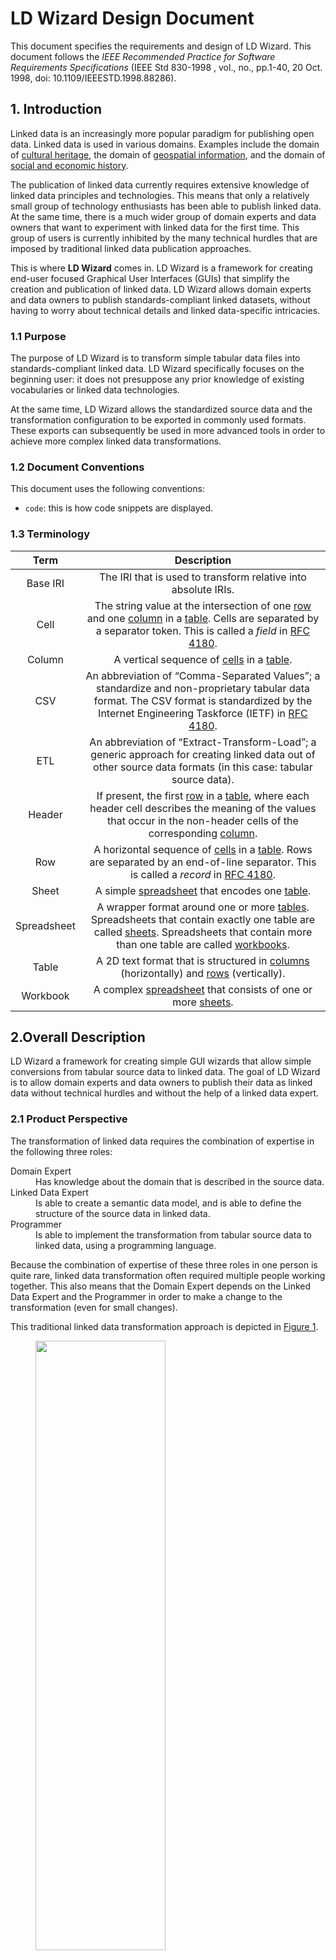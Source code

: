 # LD Wizard Design Document

This document specifies the requirements and design of LD Wizard.  This document follows the *IEEE Recommended Practice for Software Requirements Specifications* (IEEE Std 830-1998 , vol., no., pp.1-40, 20 Oct. 1998, doi: 10.1109/IEEESTD.1998.88286).

## 1. Introduction

Linked data is an increasingly more popular paradigm for publishing open data.  Linked data is used in various domains.  Examples include the domain of [cultural heritage](https://www.netwerkdigitaalerfgoed.nl/tag/linked-open-data/), the domain of [geospatial information](https://data.labs.kadaster.nl), and the domain of [social and economic history](https://stories.datalegend.net).

The publication of linked data currently requires extensive knowledge of linked data principles and technologies.  This means that only a relatively small group of technology enthusiasts has been able to publish linked data.  At the same time, there is a much wider group of domain experts and data owners that want to experiment with linked data for the first time.  This group of users is currently inhibited by the many technical hurdles that are imposed by traditional linked data publication approaches.

This is where **LD Wizard** comes in.  LD Wizard is a framework for creating end-user focused Graphical User Interfaces (GUIs) that simplify the creation and publication of linked data.  LD Wizard allows domain experts and data owners to publish standards-compliant linked datasets, without having to worry about technical details and linked data-specific intricacies.

### 1.1 Purpose

The purpose of LD Wizard is to transform simple tabular data files into standards-compliant linked data.  LD Wizard specifically focuses on the beginning user: it does not presuppose any prior knowledge of existing vocabularies or linked data technologies.

At the same time, LD Wizard allows the standardized source data and the transformation configuration to be exported in commonly used formats.  These exports can subsequently be used in more advanced tools in order to achieve more complex linked data transformations.

### 1.2 Document Conventions

This document uses the following conventions:
- `code`: this is how code snippets are displayed.

### 1.3 Terminology

|  Term   |                                                                                                  Description                                                                                                  |
| :-------------: | :-----------------------------------------------------------------------------------------------------------------------------------------------------------------------------------------------------------: |
|  Base IRI   |                                                                      The IRI that is used to transform relative into absolute IRIs.                                                                      |
|    Cell     | The string value at the intersection of one [row]() and one [column]() in a [table](). Cells are separated by a separator token. This is called a _field_ in [RFC 4180](https://tools.ietf.org/html/rfc4180). |
|   Column    |                                                                               A vertical sequence of [cells]() in a [table]().                                                                                |
|     CSV     | An abbreviation of “Comma-Separated Values”; a standardize and non-proprietary tabular data format.  The CSV format is standardized by the Internet Engineering Taskforce (IETF) in [RFC 4180](https://tools.ietf.org/html/rfc4180).                                   |
|     ETL     | An abbreviation of “Extract-Transform-Load”; a generic approach for creating linked data out of other source data formats (in this case: tabular source data).                                   |
|   Header    |                           If present, the first [row]() in a [table](), where each header cell describes the meaning of the values that occur in the non-header cells of the corresponding [column]().                            |
|     Row     |               A horizontal sequence of [cells]() in a [table](). Rows are separated by an end-of-line separator. This is called a _record_ in [RFC 4180](https://tools.ietf.org/html/rfc4180).                |
|    Sheet    |                                                                             A simple [spreadsheet]() that encodes one [table]().                                                                              |
| Spreadsheet |                                       A wrapper format around one or more [tables]().  Spreadsheets that contain exactly one table are called [sheets]().  Spreadsheets that contain more than one table are called [workbooks](). |
|    Table    |                                                         A 2D text format that is structured in [columns]() (horizontally) and [rows]() (vertically).                                                          |
|  Workbook  |                                                                      A complex [spreadsheet]() that consists of one or more [sheets]().                                                                       |

## 2.Overall Description

LD Wizard a framework for creating simple GUI wizards that allow simple conversions from tabular source data to linked data.  The goal of LD Wizard is to allow domain experts and data owners to publish their data as linked data without technical hurdles and without the help of a linked data expert.

### 2.1 Product Perspective

The transformation of linked data requires the combination of expertise in the following three roles:

<dl>
  <dt>Domain Expert<dt>
  <dd>Has knowledge about the domain that is described in the source data.</dd>
  <dt>Linked Data Expert</dt>
  <dd>Is able to create a semantic data model, and is able to define the structure of the source data in linked data.</dd>
  <dt>Programmer</dt>
  <dd>Is able to implement the transformation from tabular source data to linked data, using a programming language.</dd>
</dl>

Because the combination of expertise of these three roles in one person is quite rare, linked data transformation often required multiple people working together. This also means that the Domain Expert depends on the Linked Data Expert and the Programmer in order to make a change to the transformation (even for small changes).

This traditional linked data transformation approach is depicted in [Figure 1](#traditional-etl).

<figure id="traditional-etl">
  <img src="/docs/img/traditional-etl.svg" width="70%" height="50%">
  <figcaption>
    Figure 1 ― Schematic overview of a traditional linked data publication pipeline.
  </figcaption>
</figure>

Linked data tools generalize work normally performed by a Programmer, so that a Domain Expert and a Linked Data Expert are able to transform linked data without the involvement of a Programmer.  Examples of such approaches are COW and RML.

LD Wizard further separates the roles required for linked data transformation: it also generalizes work normally performed by a linked data Expert, so that a Domain Expert is able to transform linked data
herself.

The LD Wizard approach is depicted in [Figure 2](#ld-wizard-approach).  The horizontal bar represents the ‘happy flow’ of a general user.  This user is able to transform tabular source data into standards-compliant linked data without dependencies on a linked data Expert or Developer.

Developers are able to create new LD Wizard Applications, to support general users in specific domains or use cases.  Linked Data Experts are able to take the transformation that a Domain Expert has created, allowing them to extend it using more advanced transformation tools (i.e., outside LD Wizard).

<figure id="ld-wizard-approach">
  <img src="/docs/img/ld-wizard-approach.svg" width="70%" height="50%">
  <figcaption>
    Figure 2 ― Schematic overview of the LD Wizard approach.  The grey horizontal bar represents the 'happy flow' of a general user.
  </figcaption>
</figure>

As can be seen in [Figure 2](#2), LD Wizard still brings together expertise from the same three roles as in [Figure 1](#1).  However, LD Wizard changes the dependencies between these three roles, removing the serial reliance of the Linked Data Expert on a Developer (as so other existing tools do), ánd  the serial reliance of the Domain Expert on a Linked Data Expert (which no other tools does yet).  In the LD Wizard setting, the three roles can be described as follows:

<dl>
  <dt>Domain Expert</dt>
  <dd>Uses an LD Wizard Application in a specific domain.</dd>
  <dt>Linked Data Expert</dt>
  <dd>Uses an LD Wizard Application to create an initial transformation.</dd>
  <dt>Developer</dt>
  <dd>Creates an LD Wizard Application by implementing the generic LD Wizard Interface.  The Application is tuned to a specific domain or use case.</dd>
</dl>

### 2.2 Product Functions

As was seen in the previous section, we can distinguish between the generic **LD Wizard Interface** and various **LD Wizard Applications**.  Each LD Wizard Application is an implementation of the one LD Wizard Interface.  LD Wizard Applications are optimized for a specific domain or use case.

#### 2.2.1 LD Wizard Interface

The LD Wizard Interface is the generic specification of functionalities that must be implemented.  The LD Wizard Interface is generic, and as such is not yet optimized for one particular domain or for one particular use case.

An implementation of the LD Wizard Interface results in a specific LD Wizard Application.  The latter is intended to be specifically optimized for a particular domain and/or for a particular use case.  A developer who satisfies the assumptions specified in [Section 2.5.2](#252-user-assumptions) must be able to create an LD Wizard Application.

#### 2.2.2 LD Wizard Applications

The following LD Wizard Applications are part of this repository.  They serve as concrete examples of how the generic LD Wizard Interface can be made concrete:

<dl>
  <dt>Hello World Wizard</dt>
  <dd>A minimal configuration that implements the LD Wizard Interface.  This wizard is fully functional, but does not serve a particular domain.  It is intended to be used by developers who want to configure their own wizard, since it shows how interfaces can be implemented in practice.  The Hello World Wizard is also an ideal basis for a new, domain-specific configuration.</dd>
  <dt>NDE Wizard</dt>
  <dd>A configuration that implements the LD Wizard Interface for the cultural heritage domain.  This wizard is fully functional and serves a particular domain.  It is intended to be used by domain experts from the cultural heritage domain who want to transform their tabular source data into standards-compliant linked data.</dd>
</dl>

### 2.3 Operating Environment

LD Wizard Applications will operate inside all of the major browsers and will be designed to work as a client-side application.  As such, the application should work independently of the operating system.

Since LD Wizard will be built with modern web technologies, only recent versions of web browsers will be actively supported.  It is easy to update the current generation of web browsers to their latest version.  (In fact, it is difficult to _not_ update modern web browsers to their latest version, since this often occurs automatically.)

Overview of the operating environment:

- Operating System: any
- Web browser: recent versions of Chrome, Edge, Firefox and Safari.
- Technology: CSS, HTML, JavaScript and TypeScript.

### 2.4 Assumptions and Dependencies

This section specifies the assumptions that we make regarding LD Wizard components and LD Wizard users.  These assumptions set forth the constraints within which the LD Wizard is able to optimally operate.

#### 2.4.1 Source data assumptions

We make the following assumptions regarding the source data:

- The tabular source data file must be CSV or must be exported to CSV.
- The tabular source data file must have a row header.
- The non-header rows in the tabular source data are assumed to represent things of the same type.  For example, it is not possible for some rows in the tabular source file to describe locations and for some other rows in the same tabular source file to describe persons.
- Every row of the tabular source data is assumed to represent exactly one thing.  For example, it is not possible for one row to describe two persons, or two locations.  (It is also not possible for one row to describe both a person ánd a location, see the previous point.)
- Linked data that is created in LD Wizard and subsequently uploaded through the upload feature to a publication platform, is assumed to have an open license.
- Linked data that is created in LD Wizard and is exported locally (as opposed to uploaded remotely) can have any type of license, including a closed license.
- The tabular source data is assumed to have at most 30 columns.
- The tabular source data is assumed to have at most 1,048,576 rows.

#### 2.4.2 User assumptions

We make the following assumptions regarding the three user groups.

Assumptions for general users:

- General users are assumed to be able to export their tabular source data to CSV prior to loading it in an LD Wizard Application.

Assumptions for developers:

- Must have a general knowledge of JavaScript (required) and TypeScript (optional, but advised).
- May need some knowledge of linked data (TBD).

#### 2.4.3 Publication platform assumptions

Assumptions for publication platforms:

- The publication platform must be able to process RDF data in the [TriG]() serialization format.

## 3. External Interface Requirements

This section specifies how LD Wizard communicates with external components.

### 3.1 User Interfaces

While LD Wizard developers are able to customize the appearance of their LD Wizard Applications, the LD Wizard Interface does specify some generic properties of the LD Wizard user interface.  This is done for the following reasons:

1. It ensures that all LD Wizard Applications look and work similar from the perspective of the general user.  Specifically, a user who has interacted with one LD Wizard Application should feel comfortable to use another LD Wizard Application, because the generic appearance and interaction pattern are the same.

2. It simplifies the job of the developer.  She can focus on customizing the domain-specific parts while reusing the generic parts.

The generic interface is shown in [Figure 3](#GenericUserInterface).  The inner rectangle is where specific interfaces for specific interaction steps are located.  The goal of the generic interface is twofold:

1. Solidify the branding of LD Wizard (bottom-right corner) and allow custom branding on a per-application basis (top-left corner).

2. Provide the overall interaction flow between the various interaction steps.

The benefit of a generic interface is that it provides continuity for generic users, when they move between the various interaction steps.  Links to documentation and the LD Wizard project are also included in the branding component that is positioned in the bottom-right corner.

<figure id="GenericUserInterface">
  <img src="/docs/img/GeneralUserInterface.svg" width="70%" height="50%">
  <figcaption>
    Figure 3 ― Schematic overview of the generic LD Wizard user interface.
  </figcaption>
</figure>

For the implementation of the interface, LD Wizard will make use of the following commonly used and well-maintained web libraries:

- [Font Awesome](https://fontawesome.com)
- [Material-UI](https://material-ui.com)
- [React](https://reactjs.org).
- [Recoil](https://recoiljs.org)

The following interaction steps are located within the inner rectangle:

1. Import
2. Configuration
3. Export
4. Publish

### 3.2 Communications Interface

Three types of communication are expected between the LD Wizard and other applications.

- Communications between the LD Wizard and the local file system to retrieve the tabular data sources, for transformation.  The general user will activate the communications to the file system via the user interface.

- Communications between the LD Wizard and the local file system to store the linked data result file, the transformation script, and the original tabular source data file.  The end-user will activate the communications to the file system via the user interface.

- Communications between the LD Wizard and a external linked data publication platform, in order to store the linked data result, the transformation script, and the tabular source data.  Publication on such a platform typically requires authorization and authentication.  The LD Wizard Interface must be extendable to facilitate interaction with linked data publication platforms.  For the purpose of authorization and authentication, the general user must supply additional information.  Additional information consist of a user name and password combination, or it may consist of an API token that the general user has created for the intended linked data publication platform.

## 4. System Features

LD Wizard consists of four basic components as shown in [Figure 4](#FlowDiagramforLD Wizard):

<dl>
  <dt>Import component</dt>
  <dd>The component that is used to upload tabular source data.</dd>
  <dt>Configuration component</dt>
  <dd>The component that is used to specify the data transformation from the tabular source format to a standards-compliant linked data.</dd>
  <dt>Export component</dt>
  <dd>The component that allows the transformed linked data, the transformation script, and the tabular source data to be downloaded to the local file system.</dd>
  <dt>Publish component</dt>
  <dd>The component that allows the transformed linked data, the transformation script, and the tabular source data to be published in an online linked data environment.</dd>
</dl>

<figure id="FlowDiagramforLD Wizard">
  <img src="/docs/img/FlowDiagramforLDWizard.svg">
  <figcaption>
    Figure 4 ― Schematic overview of the overall LD Wizard process.  The process is subdivided into sub-processes that correspond to the four LD Wizard components.
  </figcaption>
</figure>

The following subsections specify the four LD Wizard components in more detail.

### 4.1 Import component

The import component ([Figure 5](#ImportComponent)) allows a general user to provide the initial information that is needed in order to start a data transformation.

<figure id="ImportComponent">
  <img src="/docs/img/ImportComponent.svg" width="70%" height="50%">
  <figcaption>
    Figure 5 ― Schematic overview of the LD Wizard import process.
  </figcaption>
</figure>

### 4.1.1 Description and Priority

The import component allows the initial information that is needed by an LD Wizard Application to be specified by a general user.  There are two kinds of initial information that a general user might provide:

1. Exactly one tabular source data file (high priority).

2. At most one transformation script file (low priority).

There are two ways in which this initial information can be provided by a user:

1. Import from a local file (high priority).

2. Import from a remote HTTPS URL (low priority).

#### 4.1.1.a Tabular source data formats

In order to keep things simple, tabular source data is expected to be available in a CSV format (see [Section 4.1.1.b](#411b-csv-formats)).  At the same time, there are many other formats for storing tabular source data.  Specifically, more advanced tabular formats like [Office Open XML Workbook](#https://en.wikipedia.org/wiki/Office_Open_XML) and [OpenDocument Spreadsheet](#https://en.wikipedia.org/wiki/OpenDocument_technical_specification) are popular in the wider user group that LD Wizard seeks to address.

Most spreadsheet applications have the ability to export to CSV.  Such conversions generally yield standard-compliant CSV.  Because CSV is a relatively simple format, not all aspects of the tabular source format are preserved, specifically:

- Workbooks with multiple sheets are not supported.  Only the first sheet is used.

- Complex visual layouts are not supported.  For example, nested columns are not supported.

- Complex visual markup is not preserved.  For example, colors and fonts are not preserved, neither are bold and italic text markup.

#### 4.1.1.b CSV formats

LD Wizard assumes that tabular source data is available in a CSV format.  Tabular source data that is not in a CSV format is discussed in [Section 4.1.1.a](#411a-tabular-source-data-formats).

The CSV format is standardized in [RFC 4180](https://tools.ietf.org/html/rfc4180) by the Internet Engineering Taskforce (IETF).  The most commonly used applications for editing tabular data (e.g., [Microsoft Excel](https://en.wikipedia.org/wiki/Microsoft_Excel), [LibreOffice Calc](https://en.wikipedia.org/wiki/LibreOffice_Calc)) are able to export tabular data to this standardized CSV format.

At the same time, some hand-crafted CSV files may deviate from the standard in the following ways:

<dl>
  <dt>Cell separator</dt>
  <dd>The CSV file may use a different token than comma (<code>,</code>) for separating the cells.   For example, the semi-colon (<code>;</code>) is popular when cells commonly contains comma's and cell values are not delimited by double quotes (<code>"</code>).  In some locates the comma is used as the decimal separator, e.g., the Dutch locale.</dd>
  <dt>Cell quoting</dt>
  <dd>Double quotes (<code>"</code>) are used to surround cell values that contain the separator token (<code>,</code> or <code>;</code>).  Double quotes that appear inside a cell value are escaped with the double quote prefix (i.e., <code>"a""b"</code> denotes a cell value of three characters).
  <dt>Row ending</dt>
  <dd>The end of a row is denoted by an end of line characters.  <a href="https://tools.ietf.org/html/rfc4180" target="_blank">RFC 4180</a> specifies <code>CRLF</code> for this, but some files use <code>CR</code> or <code>LF</code> instead.<!--_-->
  <dt>Character encoding</dt>
  <dd>While many character encodings exist and are in use, UTF-8 (which includes ASCII) is by far the most common one.  Automatic character encoding detection is relatively difficult and error-prone, so LD Wizard assumes that the CSV source data file uses UTF-8 encoding.</dd>
</dl>

The LD Wizard import component supports *all* CSV files that follow the [RFC 4180](https://tools.ietf.org/html/rfc4180) standard, and *some* CSV files that deviate from the standard.  Support for standard CSV files is guaranteed, while support for non-standard CSV files is best effort.

#### 4.1.1.c CSV header

LD Wizard assumes that the first row of the CSV source data file encodes the header row.  The header row is assumed to define what each column is about.

#### 4.1.1.d CSV file size & dimensions

LD Wizard places limits on the size and dimensions of the CSV source data that are supported.

Firstly, the maximum (byte)size of the CSV source data file is determined by the following two factors:

- The maximum file size supported by modern web browsers

- The performance of the conversion script

To stay well within these limits, LD Wizard supports CSV source files of at most 50 MB (uncompressed) in size.

Secondly, LD Wizard sets a limit to the number of rows and columns that it supports:

- The maximum number of columns is 30.

- The maximum number of rows is 1,048,576.

### 4.1.2 Stimulus/Response Sequences

This section specifies the sequence of user actions that results in a transformation to linked data.  Earlier steps in this sequence block later steps to maintain an orderly flow.

1. *The user imports a correct CSV file.*
   The continue/transform button will be enabled and the tabular source file will be stored in the web browser memory.

2. *The user imports a CSV file that is too large.*
   The user receives an error stating that the file exceeds the maximum supported file size.

3. *The user imports a CSV file from a remote HTTPS URL, but the resource denoted by that URL is not available*
   The user receives an error stating that the remote file could not be retrieved.

4. *The user imports a syntactically incorrect CSV file*
   The user receives an error message stating that the file is incorrect.  The error message includes an overview of the part of the source data file that caused the error.

5. *The user imports more than one CSV file.*
   The user receives an error message stating that only one tabular source file can be imported.

6. *The user imports a correct conversion script.*
   The script is handled accordingly.  The user will see a transform instead of a continue button.

7. *The user imports an incorrect script.*
   The user receives an error message stating that the script is incorrect.

### 4.1.3 Functional Requirements

Core requirements:

- The ability to import exactly one data source file.

- The ability to import at most one transformation script.

- The ability to import from a local file.

- The ability to import from a publicly accessible online location (URL).

Additional requirements:

- Specify a soft limit for the file size:

  - There may be a limit to the file size that can be held in browser memory.

  - There may be a limit to the file size that can be submitted within one HTTP request without receiving a timeout signal from the server.

- Automatically recognize the file format:

  - Not at all: the function signature determines how the file will be processed.

  - Based on file name: `.csv` for data imports.

  - Based on a (partial) parse of the file.

Limiting scope:

- Importing from non-SSL URLs (i.e., HTTP rather than HTTPS) is not supported.

- Importing from SSL URLs on servers that do not emit the correct headers (e.g., CORS) is not supported.

- It is not possible to import multiple source files.

- Only CSV source data is supported.

- Compressed files are not supported.

### 4.2 LD Wizard configuration component

This section specifies the LD Wizard configuration component and its interfaces.  This component presents the Graphical User Interface (GUI) that the general user will interact with after they have successfully uploaded a tabular source file.

<figure id="GUIComponent">
  <img src="/docs/img/GUIComponent.svg" width="70%" height="50%">
  <figcaption>
    Figure 6 ― Schematic overview of the LD Wizard GUI component.
  </figcaption>
</figure>

### 4.2.1 Description and Priority

The configuration is composed of a number of smaller sub-components that together compose the full transformation configuration.  We can distinguish between the different types of transformation sub-components, based on their transformation scope:

<dl>
  <dt>Table scope</dt>
  <dd>Transformations that modify (aspects of) the entire table.  For example, setting the base IRI impacts all rows, columns, and possibly cells.</dd>
  <dt>Column scope</dt>
  <dd>Transformations that modify the property that corresponds to a column, and transformations that modify every cell within the same column.</dd>
  <dt>Row scope</dt>
  <dd>Transformations that modify the subject term that corresponds to a row.</dd>
  <dt>Cell scope</dt>
  <dd>Transformation that modify individual cell values.</dd>
</dl>

Notice that configuration sub-component types become increasingly more complex to configure by a general user, as they progress from table to cell scope.  For example, there is only one input table and there are at most 30 columns, but there can be over one million rows and there can be millions of cells.  Because LD Wizard focuses on simplicity, it mainly focuses on configuration sub-components of table and column scope (high priority).  Configuration sub-components of row and cell scope have low priority.

#### 4.2.1.a Setting a base IRI

A table scope configuration that determines the string prefix for all RDF subject terms and non-mapped RDF predicate terms.

The base IRI must be a valid absolute IRI.

The developer is able to configure a default base IRI.  This IRI will be used if the general user does not specify one.

#### 4.2.1.b Setting a vocabulary prefix

General configuration setting the prefixes for the document. The prefixes can be used to generate IRI's from data points in the CSV.

The vocabulary prefix must be a valid absolute IRI.

The developer is able to configure a default vocabulary prefix.  This vocabulary prefix will be used if the user does not specify one.

#### 4.2.1.c Setting a key column

A table scope configuration that determines the column whose cell values will be used to compose RDF subject terms.

RDF subject terms are composed by concatenating the base IRI with a normalized version of the value in the key column cell.  Normalization is needed to ensure that all subject terms are valid IRIs.

If the values that appear in the key column are not unique, a dialog with the following options is presented to the user:

<dl>
  <dt>Modify</dt>
  <dd>The subject IRIs are suffixed with `-1`, `-2`, etc. to force them to be unique.
  <!--dt>Continue</dt>
  <dd>The subject IRIs are not modified.  Information in two or more rows will be merged into one RDF record.</dd-->
  <dt>Cancel</dt>
  <dd>Undoes the selection of the key column.  The user must choose a different key column or must use the default option (i.e., the respective row numbers).</dd>
</dl>

If the user does not specify a key column, the row number will be used.  The first row receives row number 1.  Row numbers are guaranteed to be unique.

#### 4.2.1.d Setting a class

A table scope configuration that determines the class that every RDF subject term will be an instance of.

The developer is able to pre-configure this component to provide class suggestions from a specific vocabulary or domain.

If the user does not specify a class, then `rdfs:Resource` will be used.

#### 4.2.1.e Setting a predicate term

A column scope configuration that allows one RDF predicate term to be selected for each column.

The developer is able to pre-configure this component to provide predicate suggestions from a specific vocabulary or domain.

Ideally, the header label of each column can be used to provide an initial suggestion for the general user.

If a column was chosen as the key column (Section [TODO](#todo)), then this column cannot be configured in this configuration.

If the general user does not specify a predicate for a column, a new IRI will be composed out of the base IRI followed by a normalized version of the header label.  Normalization is needed to ensure that all predicate terms are valid IRIs.

The user is able to skip columns on a per-column basis (e.g., a skip option could be part of the predicate selection element).

If the predicate IRIs are not unique, a dialog with the following options is presented to the user:

<dl>
  <dt>Modify</dt>
  <dd>The predicate IRIs are suffixed with <code>-1</code>, <code>-2</code>, etc. to force them to be unique.
  <dt>Continue</dt>
  <dd>The predicate IRIs are not modified.  Values from two or more rows will be exported for the same subject/predicate combination.</dd>
</dl>

#### 4.2.1.f Setting a datatype IRI

A column scope configuration that allows one datatype IRI to be specified for each column.  The selected datatype IRI will be used for each cell value in that column.

Values that appear in the selected column are assumed to be valid lexical expressions in the configured datatype IRI.  See the [XML Schema Datatypes](https://www.w3.org/TR/xmlschema11-2) standard for more information.

The developer is able to pre-configure this component to provide datatype IRI suggestions from a specific vocabulary or domain.

If the user does not specify a datatype IRI or language tag, the datatype IRI `xsd:string` is used as a default.

#### 4.2.1.g Setting a language tag

A column scope configuration that allows one language tag to be specified for each.  The selected language tag will be used for each cell value in that column.

Values that appear in the selected column are assumed to be valid lexical expressions for datatype IRI `rdf:langString`.  See the [RDF 1.1 Concepts and Abstract Syntax](https://www.w3.org/TR/2014/REC-rdf11-concepts-20140225) standard for more information.

If the user does not specify a datatype IRI or language tag, the datatype IRI `xsd:string` is used as a default.

#### 4.2.1.h Creating IRIs for cells

TBD

#### 4.2.1.i Skip empty cells

A table scope configuration that allows empty cells to be excluded from the RDF export.

#### 4.2.1.j Cleaning values in a column

A column scope configuration that allows values in individual cells to be modified.

The user is able to create a function or template which the conversion script can use to format/clean a column following a certain description.<!--  Here we need to be more specific -->

### 4.2.2 Stimulus/Response Sequences

- This section should block next sections if the ETL-conversion script is not finished.

#### 4.2.2.a Setting a base IRI

- *The user sets an correct baseIRI*
  The baseIRI is stored in the ETL-configuration and will be applied to all selected columns

- *The user sets an incorrect baseIRI*
  The baseIRI is validated and an error is returned to the user to set a correct baseIRI.

#### 4.2.2.b Setting a vocabulary prefix

- *The user sets an correct prefix*
  The prefix is stored in the ETL-configuration and will be applied to all selected columns.

- *The user sets an incorrect prefix*
  The prefix is validated and an error is returned to the user to set a correct prefix.

#### 4.2.2.c Setting a key column

- *The user selects a valid key column.*
  The key column becomes part of the configuration.

- *The user does not set an key column.*
  Subject terms will be generated based on the row number and base IRI.

- *The user removes the key column selection.*
  The key column is not longer configured.  Subject terms will be generated based on the row number and base IRI.

- *The user selects a different column as the key column.*
  The user is shown a warning that the subject column will be changed to the new column.

- *The user sets a different column as a key/subject column.*
  The old subject column is removed from the ETL-configuration and the new column is added as subject column to the ETL-configuration.

#### 4.2.2.d Setting a class

- *The user sets an allowed subject type.*
  The subject type is stored in the ETL-configuration.

- *The user removes the subject type.*
  The user is shown a warning that it should set a subject type. The subject type is removed from the ETL-configuration.

- *The user removes the class/type column selection.*
  The subject type is removed from the ETL-configuration.

#### 4.2.2.e Setting a predicate

- *The user sets a predicate IRI for a column.*
  The predicate IRI is stored in the configuration.

- *The user does not set a predicate for a column.*
  A predicate IRI is constructed, based on the vocabulary prefix and the normalized header label, and added to the configuration.

- *The user sets the 'Skip column' option.*
  The column will not be mapped to a predicate term and will not appear in the RDF export.

- *The user removes a previously set predicate.*
  The previous predicate IRI is removed from the configuration and a predicate IRI is constructed, based on the vocabulary prefix and the normalized header label, and added to the configuration.

#### 4.2.2.f Setting a datatype IRI

- *The user sets a datatype for a column.*
  The datatype IRI is stored in the configuration.

- *The user does not set a datatype IRI for a column.*
  The datatype `xsd:string` is used in the configuration.

- *The user removes a previously set datatype IRI for a column .*
  The datatype IRI `xsd:string` is used in the configuration.

#### 4.2.2.g Setting a language tag

TBD

#### 4.2.2.h Cleaning cell values

- *The user sets a cleaning function for a column.*
  The cleaning function is stored in the configuration.

- *The user does not set a cleaning function for a column.*
  do nothing.

- *The user removes the cleaning function for a column .*
  The cleaning function is removed from the configuration.

### 4.2.3 Functional Requirements

Core requirements:

- The ability to set a base IRI.
- The ability to set one or more vocabularies to search in.
- The ability to select a key column.
- The ability to set an class for a subject.
- The ability to set a predicate for each column. (M)
- The ability to clean the values in a column for each column.
- The ability to set a datatype for the values in a column for each column. (M)

Additional requirements:

- For all of the mandatory core requirements a basic solution is required, thus are required to have default behavior.
  - Use the URL of the instance, account, and datasetName (The ability to set a baseIRI).
  - Use the row number to create the IRI (The ability to select a subject).
  - Use the column header names to to create the predicate terms (The ability to set a predicate for each column).
  - Set `xsd:string` as datatype for all object terms(The ability to set a datatype for the values in a column for each column).

Limiting scope:

- All core requirements, that are (M)andatory are at a minimum required to have a working LD Wizard.

```
set-baseIRI(baseIRI)
set-Prefix(IRI)
import-vocabulary(URL)
set-subjectColumn(Column)
set-class(IRI)
set-predicate(column,IRI)
set-cleaningOperation(function|template)
set-datatype(datatype)
convert()
```

### 4.3 Export component

The export component of the LD Wizard. This component describes all the export features.

<figure id="exportComponent">
  <img src="/docs/img/exportComponent.svg" width="70%" height="50%">
  <figcaption>
    Figure 7 ― LD Wizard Export component.
  </figcaption>
</figure>

### 4.3.1 Description and Priority

#### Export transformation output

The transformed CSV data is made available for download in TriG. The LD Wizard will export TriG as this format is better readable when opened. First time users will likely open their transformed files and harder to read formats such as N-Quads and N-Triples will harder to understand. TriG is able to include the graph component, so TriG is able to return complete RDF. Initially we will not allow the graph component to be set in LD Wizard, as this is normally thought of as an expert feature.

#### Export transformation script

Due to the limitations of the LD Wizard as a client-side application, the ETL script inside the browser is limited to a max set of rows and columns. To use the transformation script outside of the LD Wizard an export component will be made available.
The export component allows the results of an LD Wizard transformation to be stored in simple text files. The text files are formatted in such a way that they allow direct reuse in more advanced linked data transformation tools.

- To use the script the user designed in the LD Wizard outside of the LD Wizard.
- To improve/change and understand the transformation steps of the LD Wizard.
- To import to the ETL-script for a different CSV in the LD Wizard.

The LD Wizard will be able to export the transformation script into different languages. The LD Wizard will make it possible to export the ETL-script into ([RATT (RDF All The Things)](https://www.npmjs.com/package/@triply/ratt), [RMLeditor](https://rml.io/tools/rmleditor/) or [CoW](https://github.com/clariah/cow/wiki)) language. The default exportation language will be [RATT (RDF All The Things)](https://www.npmjs.com/package/@triply/ratt)

**Priority: High**

### 4.3.2 Stimulus/Response Sequences

- *The user selects an export transformation script language.*
  The user the transformation script can now be exported in the selected language.

- *The user sends a request to the export transformation script.*
  The user will receive a window to specify the location to where the transformation script is stored. The transformation script is stored in the selected language (default [RATT](https://www.npmjs.com/package/@triply/ratt)).

- *The user sends a request to the export transformation output.*
  The user will receive a window to specify the location to where the transformation output is stored.

- *The user sends a request to the export source file.*
  The user will receive a window to specify the location to where the source file is stored.

### 4.3.3 Functional Requirements

Core requirements:

- The ability to set the transformation script language.
- The ability to export the source file.
- The ability to export the transformation output.
- The ability to export the transformation script.

Additional requirements:

- Potential export formats for scripts:
  - [CoW](https://github.com/clariah/cow/wiki).
  - [RMLeditor](https://rml.io/tools/rmleditor/)
  - RATT (RDF All The Things)

```
set-transformationOutput(language)
export-sourceFile(location)
export-transformationScript(location)
export-transformationOutput(location)
```

### 4.4 Upload/publish component

The LD Wizard Upload/publish component and interfaces. This publish component is the final component of the LD Wizard and is bridge between the LD Wizard and specialized Linked data tools.

<figure id="PublishComponent">
  <img src="/docs/img/PublishComponent.svg" width="70%" height="50%">
  <figcaption>
    Figure 8 ― LD Wizard publish component.
  </figcaption>
</figure>

### 4.4.1 Description and Priority

The publish component allows the end-user to publish their finalized linked data as domain-experts without having to worry about linked data-specific problems. The LD Wizard is agnostic to the tooling that reads the transformed data into their platform. he LD Wizard publish component will be able to publish the transformed linked data, the transformation script, and the source data to a platform of the users choice.

- The end-user needs specify the authorization configuration, such that the datafiles can be stored on the dataplatform.
- The end-user needs to specify the storage location, where to the datafiles will be stored.
- The end-user can upload their datafiles to the configured data platforms.

**Priority: Medium**

### 4.4.2 Stimulus/Response Sequences

- *The user selects an export transformation script language to publish the transformation script.*
  The user the transformation script can now be exported in the selected language.

- *The user configures the authorization configuration.*
  The LD Wizard now has the authorization protocols to publish the data files to the data-platform.

- *The user configures the publication location of the datafiles.*
  The LD Wizard now has the location where to publish the data files to the data-platform.

- *The user sends a request to the publish the transformation script on a data platform.*
  The LD Wizard will publish the transformation script on the data-platform the user configured. The transformation script is stored in the selected language (default [RATT](https://www.npmjs.com/package/@triply/ratt)).

- *The user sends a request to the publish the transformation output on a data platform.*
  The LD Wizard will publish the transformation output on the data-platform the user configured.

- *The user sends a request to the publish the source file on a data platform.*
  The LD Wizard will publish the source file on the data-platform the user configured.

- *The user misconfigured the authorization configuration, and tries to send a request to upload a file to a dataplatform.*
  The user will get an error message explaining why the user is not allowed to publish the data file.

### 4.4.3 Functional Requirements

Core requirements:

- The ability to set the transformation script language.
- The ability to set authorization configuration to contact the external triple store.
- The ability to set publication location to store the files on the triple store.
- The ability to publish the source file.
- The ability to publish the transformation output.
- The ability to publish the transformation script.

Additional requirements:

- Potential publish formats for scripts:
  - [CoW](https://github.com/clariah/cow/wiki).
  - [RMLeditor](https://rml.io/tools/rmleditor/)
  - RATT (RDF All The Things)

```
set-authorization(config)
set-publishLocation(config)
set-transformationOutput(language)
publish-sourceFile(location)
publish-transformationScript(location)
publish-transformationOutput(location)
```

### 4.5 ETL conversion script

The LD Wizard will use the predefined ETL-script RATT to perform the transformation step. [RATT (RDF All The Things)](https://www.npmjs.com/package/@triply/ratt) is picked as the tool can be used in a client-based setting to transform CSV into RDF. [RATT](https://www.npmjs.com/package/@triply/ratt) also gives the LD Wizard an expressive and expandable toolkit to create complex transformation procedures if necessary.

### 4.5.1 Description and Priority

The LD Wizard will make a few assumptions about the CSV format.

- We assume that there is only one subject in the script/CSV/template
- We assume that the description about the subject in the script is handled as high as possible in the template.

The conversion from RATT to RML and from RML to RATT, as also from RATT to COW and from COW to RATT should be deterministic. Thus when you download a RML script for example and then reupload the RML script is should create the exact same RATT script from the RML script, as from which the RML script was created.

For a particular csv: [csv](/docs/conversionScripts/example-1.csv)</br>
We expect that the following conversionscripts result in the same linked data.</br>
For [RATT](https://www.npmjs.com/package/@triply/ratt) we created the [conversion script](/docs/conversionScripts/example-1-RATT.ts) to convert the tabular data source to linked data.</br>
For [CoW](https://github.com/clariah/cow/wiki): we created the [conversion script](/docs/conversionScripts/example-1.csv-metadata.json) to convert the tabular data source to linked data.</br>
For [RMLeditor](https://rml.io/tools/rmleditor/): we created the [conversion script](/docs/conversionScripts/example-1-RML.ttl) to convert the tabular data source to linked data.</br>

**Priority: Medium**

### 4.5.2 Stimulus/Response Sequences

- *The user uploads a correct RATT script.*
  The script gets loaded into the LD Wizard.

- *The user uploads a correct RML script.*
  The script gets converted to a correctly working RATT script and loaded into the LD Wizard.

- *The user uploads a correct COW script.*
  The script gets converted to a correctly working RATT script and loaded into the LD Wizard.

- *The user uploads an incorrect RATT script.*
  The user gets an error, that the script is incorrect.

- *The user uploads an incorrect RML script.*
  The LD Wizard tries to convert the script. But the user gets a warning, stating that the script is incorrect.

- *The user uploads an incorrect COW script.*
  The LD Wizard tries to convert the script. But the user gets a warning, stating that the script is incorrect.

### 4.5.3 Functional Requirements

Core requirements:

- The ability to transform a RATT script into a RML script.
- The ability to transform a RATT script into a COW script.
- The ability to transform a RML script into a RATT script.
- The ability to transform a COW script into a RATT script.

Additional requirements:

Limiting scope:

- The transformation will transform the RATT script to a single script file in a different language.
- The transformation to a working RATT script is only guaranteed if other script file was also generated by LD Wizard.
- It is not possible to tranform multiple script files.
- Only `.cow`, `.rml`, `.ts` source scripts are supported.
- File decompression is not supported.

The following paragraphs explain how the common configuration components are translated the three different transformation languages. The first piece of code is the transformation and expected result.
The three parts below are how the three transformation languages handle the transformations. Based on the following tabular data we will transform the data into a small rdf file.

| id          | Male       |
| :--------:  | :--------: |
| 0           | 0          |

##### Expected Linked data

```ttl
@prefix rdf: <http://www.w3.org/1999/02/22-rdf-syntax-ns#>
<http://example.org/character/0> rdf:type <http://schema.org/Person> .
<http://example.org/character/0> <http://schema.org/gender> "sex-F" .
```


#### Cleaning value in a column

Conversion of a value to cleaned/standardized field. In this example the transformation goal is to transform the not understandable values in the column `Male` to an explicit representation.

expected result:
```
"sex-F"
```

###### RATT
The conversion of the RATT script uses a function that describes the `IF` statement and maps the values to an explicit stringValue.

```ts
app.use(
  middleware.cleanColumn("male", male => {
    if (male === "0") { return "sex-F"; } else { return "sex-M"; }
  })
);
```

###### CoW

The CoW implementation uses an template which maps the value of the column to the new cleaned value.

```json
{
 "@id": "https://iisg.amsterdam/example-2.csv/column/male",
 "name": "male",
 "valueUrl": "{% if male == '0' %}sex-F{% else %}sex-M{% endif %}"
},
```

###### RML

The RML implementation uses an template which maps the value of the column to the new cleaned value.

```ttl
:TriplesMap rr:predicateObjectMap [
  rr:objectMap [
    rr:template "{% if male == '0' %}sex-F{% else %}sex-M{% endif %}"
  ]
].
```

#### Creating subject column

The user sets a column to be the subject of that row. The value in this row is converted to an IRI, and acts as the subject of that row. expected result:

```ttl
<http://example.org/character/0>
```

###### RATT

RATT will use an agnostic approach and converts the ID to an IRI. In the configuration object the columnName is stored as subject identifier.

```ts
app.use(middleware.convertToNamedNode("id", "http://example.org/character/"));
```

###### CoW

 By default, the things described by each row don't have identifiers associated with them, in the csvw. To add the identifier per row, CoW can add an template to the "aboutUrl" to create an subject per row.

```json
{
  "aboutUrl": "http://example.org/character/{id}"
}
```

###### RML

RML uses an subjectMap to create the subject from csv, it is expected that each RML file has exactly one subjectMap. Else the RML structure would not be valid. The rr:subjectMap can also be structured with a template.

```ttl
:TriplesMap rr:subjectMap [
  rr:template "http://example.org/character/{id}"
].
```

#### Setting a class/type for the subject column

The user can set a class for the subject column. This will be the `rdf:type` relation between the instance of the row and a concept or class. In the example dataset it will look like:

```ttl
<http://example.org/character/0> rdf:type <http://schema.org/Person>
```

###### RATT

The addition of a class to RATT happens with the middleware.addQuad. This middleware connects the column where the subject in resides, and links it to the class.

```ts
app.use(
  middleware.addQuad("id", prefixes.rdf("type"), prefixes.schema("Person"))
);
```

###### CoW

To add a type relation with RML, a column is selected or a virtual column is created which describes the link between the subject with `valueUrl` "template", but the template points to a constant `schema:Person`.


```json
{
  "@id": "https://iisg.amsterdam/example-1.csv/column/id",
  "name": "id",
  "propertyUrl": "http://www.w3.org/1999/02/22-rdf-syntax-ns#type",
  "valueUrl": "http://schema.org/Person"
}
```

###### RML

To add a type relation with RML, a predicateObjectMap is created which describes the link from the subject with `rr:constant` to a `schema:Person`.

```ttl
:TriplesMap rr:predicateObjectMap [
  rr:predicate rdf:type;
  rr:objectMap [
   rr:constant schema:Person
 ]
].
```

<!-- #### Setting a datatype for a column

Not only a predicate can be set, but also the datatype could be configured in the configurer. This is reflected in the ETL-scripts. The ETL-scripts can add the datatype to the following string:

```ttl
"sex-F"^^xsd:string
```

###### RATT

A function is called for each column, adding the datatype of the column values.

```ts
app.use(middleware.setDatatype("male", "xsd:string"));
```

###### CoW

A field can be added to each column, describing the datatype of the column values.

```json
{
  "@id": "https://LDWizard.com/example-1.csv/column/male",
  "name": "male",
  "datatype": "xsd:string"
},
```

###### RML

A field can be added to each column, describing the datatype of the column values.

```ttl
:TriplesMap rr:predicateObjectMap [
  rr:objectMap [
    rml:reference "male"
    rr:datatype xsd:string
  ]
].
``` -->


#### Setting a predicate for a column

The user can set a predicate for a columns of the tabular datasource. The predicate is an IRI and can either be found results either in a prefixed IRI or a expanded IRI. The resulting triple looks like:

```ttl
<http://example.org/character/0> <http://schema.org/gender> "sex-F"^^xsd:string
```

###### RATT

RATT adds the quad that has the `id` in the subject position and `male` as the object column.

```ts
app.use(middleware.addQuad("id", prefixes.schema("gender"), "male"));
```

###### CoW

To describe the predicate for the column `male` we make use of the `propertyUrl` property.

```json
{
  "@id": "https://LDWizard.com/example-1.csv/column/male",
  "name": "male",
  "propertyUrl": "http://schema.org/gender"
},
```

###### RML

The predicate for a particular column for a particular predicateObjectMap is defined with the `rr:predicate` predicate.

```ttl
:TriplesMap rr:predicateObjectMap [
  rr:predicate schema:gender;
  rr:objectMap [
    rml:reference "male"
  ]
].
```

## 5. Other (Non)functional Requirements

Each of the requirements below are requirements important to note, but do not belong to an interface, or a functional component.

### 5.1 Performance Requirements

There are no explicit performance requirements. The performance of the application should feel smooth while clicking through the steps. When the conversion process is running let's give the user then feedback on how the process is doing.

### 5.2 Safety Requirements

The app is a client-side only app. This will limit the number of safety requirements needed for the software application stack.

### 5.3 Security Requirements

The product should protect any sensitive information from being uploaded/accessed outside of the product, when the user has not given explicit confirmation to do so. The user should be able to access all the components of the LD Wizard without needing additional privileges.

### 5.4 User Documentation

For this product we will need to types of documentation. User documentation for an instantiated product and a second developers documentation for an uninstantiated product.

<!-- ### 5.5 Software Quality Attributes -->

<!-- ## 6. Other Requirements -->
